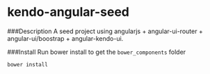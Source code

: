 kendo-angular-seed
================

###Description
A seed project using angularjs + angular-ui-router + angular-ui/boostrap + angular-kendo-ui.

###Install
Run bower install to get the `bower_components` folder

	bower install